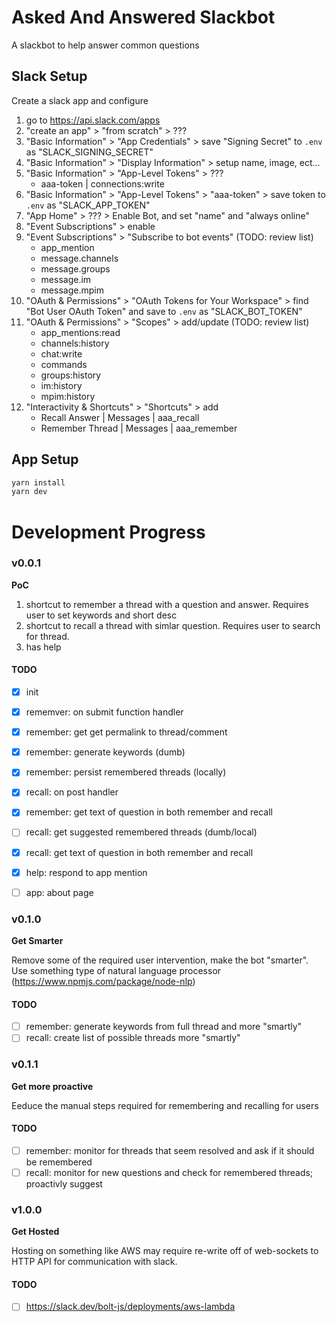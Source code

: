 # Asked And Answered Slackbot
A slackbot to help answer common questions 

## Slack Setup
Create a slack app and configure

 1. go to https://api.slack.com/apps
 1. "create an app" > "from scratch" > ???
 1. "Basic Information" > "App Credentials" > save "Signing Secret" to `.env` as "SLACK_SIGNING_SECRET"
 1. "Basic Information" > "Display Information" > setup name, image, ect...
 1. "Basic Information" > "App-Level Tokens" > ??? 
    * aaa-token | connections:write
 1. "Basic Information" > "App-Level Tokens" > "aaa-token" > save token to `.env` as "SLACK_APP_TOKEN"
 1. "App Home" > ??? > Enable Bot, and set "name" and "always online"
 1. "Event Subscriptions" > enable
 1. "Event Subscriptions" > "Subscribe to bot events" (TODO: review list)
    * app_mention
    * message.channels
    * message.groups
    * message.im
    * message.mpim
 1. "OAuth & Permissions" > "OAuth Tokens for Your Workspace" > find "Bot User OAuth Token" and save to `.env` as "SLACK_BOT_TOKEN" 
 1. "OAuth & Permissions" > "Scopes" > add/update (TODO: review list)
    * app_mentions:read
    * channels:history
    * chat:write
    * commands
    * groups:history
    * im:history
    * mpim:history
 1. "Interactivity & Shortcuts" > "Shortcuts" > add
    * Recall Answer | Messages | aaa_recall
    * Remember Thread | Messages | aaa_remember

## App Setup
```bash
yarn install
yarn dev
```

# Development Progress

### v0.0.1
**PoC**

 1. shortcut to remember a thread with a question and answer. Requires user to set keywords and short desc
 1. shortcut to recall a thread with simlar question. Requires user to search for thread.
 1. has help

#### TODO
 - [x] init
 - [x] rememver: on submit function handler
 - [x] remember: get get permalink to thread/comment
 - [x] remember: generate keywords (dumb)
 - [x] remember: persist remembered threads (locally)
 - [x] recall: on post handler
 - [x] remember: get text of question in both remember and recall
 - [ ] recall: get suggested remembered threads (dumb/local)
 - [x] recall: get text of question in both remember and recall
 - [x] help: respond to app mention
 - [ ] app: about page


### v0.1.0
**Get Smarter**

Remove some of the required user intervention, make the bot "smarter". Use something type of natural language processor (https://www.npmjs.com/package/node-nlp)

#### TODO
- [ ] remember: generate keywords from full thread and more "smartly"
- [ ] recall: create list of possible threads more "smartly"

### v0.1.1
**Get more proactive**

Eeduce the manual steps required for remembering and recalling for users

#### TODO
- [ ] remember: monitor for threads that seem resolved and ask if it should be remembered
- [ ] recall: monitor for new questions and check for remembered threads; proactivly suggest

### v1.0.0
**Get Hosted**

Hosting on something like AWS may require re-write off of web-sockets to HTTP API for communication with slack.

#### TODO
 - [ ] https://slack.dev/bolt-js/deployments/aws-lambda
